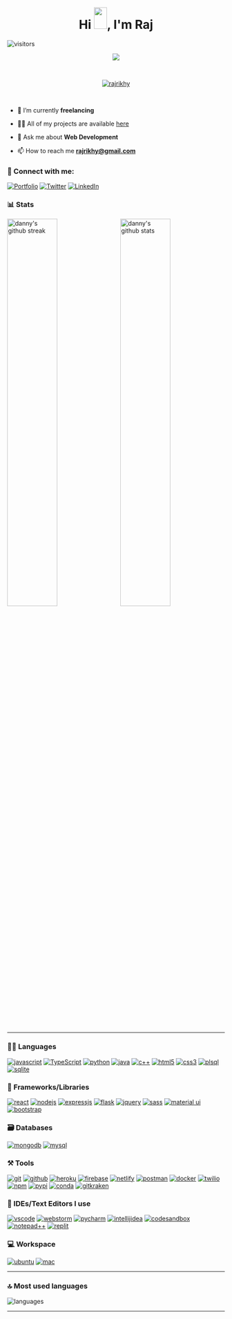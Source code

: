 <h1 align="center">
  Hi <img src="https://raw.githubusercontent.com/MartinHeinz/MartinHeinz/master/wave.gif" width="30px" height="50px">, I'm Raj 
</h1>

![visitors](https://visitor-badge.laobi.icu/badge?page_id=rajrikhy.rajrikhy)


<p align="center">
  <a href="https://github.com/DenverCoder1/readme-typing-svg"><img src="https://readme-typing-svg.herokuapp.com?font=Fira+Mono&color=33FF33&size=30&center=true&vCenter=true&width=500&height=100&lines=Product+Manager;Senior+Software+Engineer;Mobile+Application+Developer"></a>
</p>

<br>

<p align="center">
  <a href="https://github.com/ryo-ma/github-profile-trophy"><img src="https://github-profile-trophy.vercel.app/?username=rajrikhy&layout=compact&theme=tokyonight&column=7&margin-w=15&margin-h=15&no-frame=true&no-bg=true" alt="rajrikhy" /></a>
</p>

<br>
  
- 🌱 I’m currently **freelancing**

- 👨‍💻 All of my projects are available [here](https://www.rajrikhy.com/work/projects)

- 💬 Ask me about **Web Development**

- 📫 How to reach me **rajrikhy@gmail.com**

### 🤝 Connect with me:

[![Portfolio](https://img.shields.io/badge/Portfolio-000000?style=for-the-badge&logo=Portfolio&logoColor=white)](https://www.rajrikhy.com)
[![Twitter](https://img.shields.io/badge/Twitter-1DA1F2?style=for-the-badge&logo=twitter&logoColor=white)](https://twitter.com/rajrikhy)
[![LinkedIn](https://img.shields.io/badge/LinkedIn-0077B5?style=for-the-badge&logo=linkedin&logoColor=white)](https://www.linkedin.com/in/rajrikhy)


### 📊 Stats

<img src="https://github-readme-stats.vercel.app/api?username=rajrikhy&include_all_commits=true&show_icons=true&theme=github_dark&hide_border=true" alt="danny's github stats" width="48%" align="right" >
<img src="https://github-readme-streak-stats.herokuapp.com/?user=rajrikhy&theme=tokyonight&hide_border=true" alt="danny's github streak" width="48%" >

---

### 🧑‍💻 Languages

[![javascript](https://img.shields.io/badge/JavaScript-323330?style=for-the-badge&logo=javascript&logoColor=F7DF1E)](https://www.rajrikhy.com)
[![TypeScript](https://img.shields.io/badge/TypeScript-007ACC?style=for-the-badge&logo=typescript&logoColor=white)](https://www.rajrikhy.com)
[![python](https://img.shields.io/badge/Python-FFD43B?style=for-the-badge&logo=python&logoColor=darkgreen)](https://www.rajrikhy.com)
[![java](https://img.shields.io/badge/Java-ED8B00?style=for-the-badge&logo=java&logoColor=white)](https://www.rajrikhy.com)
[![c++](https://img.shields.io/badge/C%2B%2B-00599C?style=for-the-badge&logo=c%2B%2B&logoColor=white)](https://www.rajrikhy.com)
[![html5](https://img.shields.io/badge/HTML5-E34F26?style=for-the-badge&logo=html5&logoColor=white)](https://www.rajrikhy.com)
[![css3](https://img.shields.io/badge/CSS3-1572B6?style=for-the-badge&logo=css3&logoColor=white)](https://www.rajrikhy.com)
[![plsql](https://img.shields.io/badge/PLSQL-F80000?style=for-the-badge&logo=oracle&logoColor=black)](https://www.rajrikhy.com)
[![sqlite](https://img.shields.io/badge/SQLite-07405E?style=for-the-badge&logo=sqlite&logoColor=white)](https://www.rajrikhy.com)

### 🧩 Frameworks/Libraries

[![react](https://img.shields.io/badge/React-20232A?style=for-the-badge&logo=react&logoColor=61DAFB)](https://www.rajrikhy.com)
[![nodejs](https://img.shields.io/badge/Node.js-339933?style=for-the-badge&logo=nodedotjs&logoColor=white)](https://www.rajrikhy.com)
[![expressjs](https://img.shields.io/badge/Express.js-000000?style=for-the-badge&logo=express&logoColor=white)](https://www.rajrikhy.com)
[![flask](https://img.shields.io/badge/Flask-000000?style=for-the-badge&logo=flask&logoColor=white)](https://www.rajrikhy.com)
[![jquery](https://img.shields.io/badge/jQuery-0769AD?style=for-the-badge&logo=jquery&logoColor=white)](https://www.rajrikhy.com)
[![sass](https://img.shields.io/badge/Sass-CC6699?style=for-the-badge&logo=sass&logoColor=white)](https://www.rajrikhy.com)
[![material ui](https://img.shields.io/badge/Material%20UI-007FFF?style=for-the-badge&logo=mui&logoColor=white)](https://www.rajrikhy.com)
[![bootstrap](https://img.shields.io/badge/Bootstrap-563D7C?style=for-the-badge&logo=bootstrap&logoColor=white)](https://www.rajrikhy.com)

### 🗃️ Databases

[![mongodb](https://img.shields.io/badge/MongoDB-4EA94B?style=for-the-badge&logo=mongodb&logoColor=white)](https://www.rajrikhy.com)
[![mysql](https://img.shields.io/badge/MySQL-005C84?style=for-the-badge&logo=mysql&logoColor=white)](https://www.rajrikhy.com)

### ⚒️ Tools

[![git](https://img.shields.io/badge/GIT-E44C30?style=for-the-badge&logo=git&logoColor=white)](https://www.rajrikhy.com)
[![github](https://img.shields.io/badge/GitHub-100000?style=for-the-badge&logo=github&logoColor=white)](https://www.rajrikhy.com)
[![heroku](https://img.shields.io/badge/Heroku-430098?style=for-the-badge&logo=heroku&logoColor=white)](https://www.rajrikhy.com)
[![firebase](https://img.shields.io/badge/firebase-ffca28?style=for-the-badge&logo=firebase&logoColor=black)](https://www.rajrikhy.com)
[![netlify](https://img.shields.io/badge/Netlify-00C7B7?style=for-the-badge&logo=netlify&logoColor=white)](https://www.rajrikhy.com)
[![postman](https://img.shields.io/badge/Postman-FF6C37?style=for-the-badge&logo=Postman&logoColor=white)](https://www.rajrikhy.com)
[![docker](https://img.shields.io/badge/Docker-2CA5E0?style=for-the-badge&logo=docker&logoColor=white)](https://www.rajrikhy.com)
[![twilio](https://img.shields.io/badge/Twilio-F22F46?style=for-the-badge&logo=Twilio&logoColor=white)](https://www.rajrikhy.com)
[![npm](https://img.shields.io/badge/npm-CB3837?style=for-the-badge&logo=npm&logoColor=white)](https://www.rajrikhy.com)
[![pypi](https://img.shields.io/badge/pypi-3775A9?style=for-the-badge&logo=pypi&logoColor=white)](https://www.rajrikhy.com)
[![conda](https://img.shields.io/badge/conda-342B029.svg?&style=for-the-badge&logo=anaconda&logoColor=white)](https://www.rajrikhy.com)
[![gitkraken](https://img.shields.io/badge/GitKraken-179287?style=for-the-badge&logo=GitKraken&logoColor=white)](https://www.rajrikhy.com)

### 🧠 IDEs/Text Editors I use

[![vscode](https://img.shields.io/badge/Visual_Studio_Code-0078D4?style=for-the-badge&logo=visual%20studio%20code&logoColor=white)](https://www.rajrikhy.com)
[![webstorm](https://img.shields.io/badge/WebStorm-000000?style=for-the-badge&logo=WebStorm&logoColor=white)](https://www.rajrikhy.com)
[![pycharm](https://img.shields.io/badge/PyCharm-000000.svg?&style=for-the-badge&logo=PyCharm&logoColor=white)](https://www.rajrikhy.com)
[![intellijidea](https://img.shields.io/badge/IntelliJIDEA-000000.svg?style=for-the-badge&logo=intellij-idea&logoColor=white)](https://www.rajrikhy.com)
[![codesandbox](https://img.shields.io/badge/Codesandbox-000000?style=for-the-badge&logo=CodeSandbox&logoColor=white)](https://www.rajrikhy.com)
[![notepad++](https://img.shields.io/badge/Notepad++-90E59A.svg?style=for-the-badge&logo=notepad%2B%2B&logoColor=black)](https://www.rajrikhy.com)
[![replit](https://img.shields.io/badge/replit-667881?style=for-the-badge&logo=replit&logoColor=white)](https://www.rajrikhy.com)

### 💻 Workspace

[![ubuntu](https://img.shields.io/badge/ubuntu-0078D6?style=for-the-badge&logo=ubuntu&logoColor=white)](https://www.rajrikhy.com)
[![mac](https://img.shields.io/badge/mac-0078D6?style=for-the-badge&logo=mac&logoColor=white)](https://www.rajrikhy.com)

---

### 🔝 Most used languages
  <img alt="languages" src="https://github-readme-stats.vercel.app/api/top-langs/?username=RakeshPotnuru&theme=github_dark&hide_border=true&hide=Jupyter%20Notebook,css,html,scss,python&layout=compact" />

---


